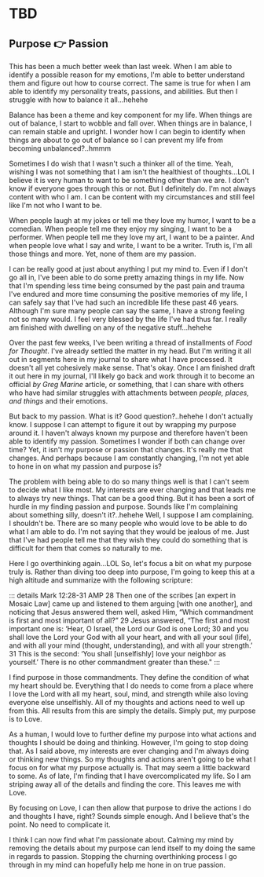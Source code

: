 # TBD

## Purpose :point_right: Passion

This has been a much better week than last week. When I am able to identify a possible reason for my emotions, I'm able to better understand them and figure out how to course correct. The same is true for when I am able to identify my personality treats, passions, and abilities. But then I struggle with how to balance it all...hehehe

Balance has been a theme and key component for my life. When things are out of balance, I start to wobble and fall over. When things are in balance, I can remain stable and upright. I wonder how I can begin to identify when things are about to go out of balance so I can prevent my life from becoming unbalanced?..hmmm

Sometimes I do wish that I wasn't such a thinker all of the time. Yeah, wishing I was not something that I am isn't the healthiest of thoughts...LOL I believe it is very human to want to be something other than we are. I don't know if everyone goes through this or not. But I definitely do. I'm not always content with who I am. I can be content with my circumstances and still feel like I'm not who I want to be.

When people laugh at my jokes or tell me they love my humor, I want to be a comedian. When people tell me they enjoy my singing, I want to be a performer. When people tell me they love my art, I want to be a painter. And when people love what I say and write, I want to be a writer. Truth is, I'm all those things and more. Yet, none of them are my passion.

I can be really good at just about anything I put my mind to. Even if I don't go all in, I've been able to do some pretty amazing things in my life. Now that I'm spending less time being consumed by the past pain and trauma I've endured and more time consuming the positive memories of my life, I can safely say that I've had such an incredible life these past 46 years. Although I'm sure many people can say the same, I have a strong feeling not so many would. I feel very blessed by the life I've had thus far. I really am finished with dwelling on any of the negative stuff...hehehe

Over the past few weeks, I've been writing a thread of installments of *Food for Thought*. I've already settled the matter in my head. But I'm writing it all out in segments here in my journal to share what I have processed. It doesn't all yet cohesively make sense. That's okay. Once I am finished draft it out here in my journal, I'll likely go back and work through it to become an official *by Greg Marine* article, or something, that I can share with others who have had similar struggles with attachments between *people, places, and things* and their emotions.

But back to my passion. What is it? Good question?..hehehe I don't actually know. I suppose I can attempt to figure it out by wrapping my purpose around it. I haven't always known my purpose and therefore haven't been able to identify my passion. Sometimes I wonder if both can change over time? Yet, it isn't my purpose or passion that changes. It's really me that changes. And perhaps because I am constantly changing, I'm not yet able to hone in on what my passion and purpose is?

The problem with being able to do so many things well is that I can't seem to decide what I like most. My interests are ever changing and that leads me to always try new things. That can be a good thing. But it has been a sort of hurdle in my finding passion and purpose. Sounds like I'm complaining about something silly, doesn't it?..hehehe Well, I suppose I am complaining. I shouldn't be. There are so many people who would love to be able to do what I am able to do. I'm not saying that they would be jealous of me. Just that I've had people tell me that they wish they could do something that is difficult for them that comes so naturally to me.

Here I go overthinking again...LOL So, let's focus a bit on what my purpose truly is. Rather than diving too deep into purpose, I'm going to keep this at a high altitude and summarize with the following scripture:

::: details Mark 12:28-31 AMP
28 Then one of the scribes [an expert in Mosaic Law] came up and listened to them arguing [with one another], and noticing that Jesus answered them well, asked Him, “Which commandment is first and most important of all?” 29 Jesus answered, “The first and most important one is: ‘Hear, O Israel, the Lord our God is one Lord; 30 and you shall love the Lord your God with all your heart, and with all your soul (life), and with all your mind (thought, understanding), and with all your strength.’ 31 This is the second: ‘You shall [unselfishly] love your neighbor as yourself.’ There is no other commandment greater than these."
:::

I find purpose in those commandments. They define the condition of what my heart should be. Everything that I do needs to come from a place where I love the Lord with all my heart, soul, mind, and strength while also loving everyone else unselfishly. All of my thoughts and actions need to well up from this. All results from this are simply the details. Simply put, my purpose is to Love.

As a human, I would love to further define my purpose into what actions and thoughts I should be doing and thinking. However, I'm going to stop doing that. As I said above, my interests are ever changing and I'm always doing or thinking new things. So my thoughts and actions aren't going to be what I focus on for what my purpose actually is. That may seem a little backward to some. As of late, I'm finding that I have overcomplicated my life. So I am striping away all of the details and finding the core. This leaves me with Love.

By focusing on Love, I can then allow that purpose to drive the actions I do and thoughts I have, right? Sounds simple enough. And I believe that's the point. No need to complicate it.

I think I can now find what I'm passionate about. Calming my mind by removing the details about my purpose can lend itself to my doing the same in regards to passion. Stopping the churning overthinking process I go through in my mind can hopefully help me hone in on true passion.

